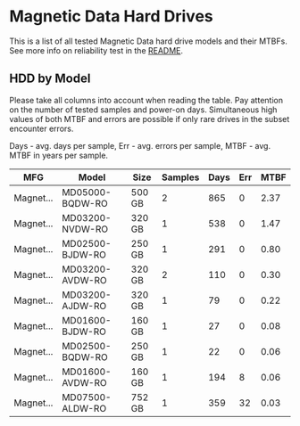 Magnetic Data Hard Drives
=========================

This is a list of all tested Magnetic Data hard drive models and their MTBFs. See more
info on reliability test in the [README](https://github.com/linuxhw/SMART).

HDD by Model
------------

Please take all columns into account when reading the table. Pay attention on the
number of tested samples and power-on days. Simultaneous high values of both MTBF
and errors are possible if only rare drives in the subset encounter errors.

Days - avg. days per sample,
Err  - avg. errors per sample,
MTBF - avg. MTBF in years per sample.

| MFG       | Model              | Size   | Samples | Days  | Err   | MTBF |
|-----------|--------------------|--------|---------|-------|-------|------|
| Magnet... | MD05000-BQDW-RO    | 500 GB | 2       | 865   | 0     | 2.37   |
| Magnet... | MD03200-NVDW-RO    | 320 GB | 1       | 538   | 0     | 1.47   |
| Magnet... | MD02500-BJDW-RO    | 250 GB | 1       | 291   | 0     | 0.80   |
| Magnet... | MD03200-AVDW-RO    | 320 GB | 2       | 110   | 0     | 0.30   |
| Magnet... | MD03200-AJDW-RO    | 320 GB | 1       | 79    | 0     | 0.22   |
| Magnet... | MD01600-BJDW-RO    | 160 GB | 1       | 27    | 0     | 0.08   |
| Magnet... | MD02500-BQDW-RO    | 250 GB | 1       | 22    | 0     | 0.06   |
| Magnet... | MD01600-AVDW-RO    | 160 GB | 1       | 194   | 8     | 0.06   |
| Magnet... | MD07500-ALDW-RO    | 752 GB | 1       | 359   | 32    | 0.03   |
